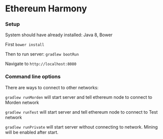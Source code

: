 # Ethereum Harmony

### Setup

System should have already installed: Java 8, Bower

First `bower install`

Then to run server: `gradlew bootRun`

Navigate to `http://localhost:8080`

### Command line options

There are ways to connect to other networks:

`gradlew runMorden` will start server and tell ethereum node to connect to Morden network

`gradlew runTest` will start server and tell ethereum node to connect to Test network

`gradlew runPrivate` will start server without connecting to network. Mining will be enabled after start.


